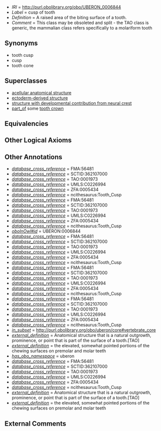  * *IRI* = http://purl.obolibrary.org/obo/UBERON_0006844
 * *Label* = cusp of tooth
 * *Definition* = A raised area of the biting surface of a tooth.
 * *Comment* = This class may be obsoleted and split - the TAO class is generic, the mammalian class refers specifically to a molariform tooth

## Synonyms

 * tooth cusp
 * cusp
 * tooth cone

## Superclasses

 * [acellular anatomical structure](../../UBERON/76/UBERON_0000476.md)
 * [ectoderm-derived structure](../../UBERON/21/UBERON_0004121.md)
 * [structure with developmental contribution from neural crest](../../UBERON/14/UBERON_0010314.md)
 * [part_of](../../BFO/50/BFO_0000050.md) some [tooth crown](../../UBERON/75/UBERON_0003675.md)

## Equivalencies


## Other Logical Axioms


## Other Annotations

 * *[database_cross_reference](../../ef/oboInOwl#hasDbXref.md)* = FMA:56481
 * *[database_cross_reference](../../ef/oboInOwl#hasDbXref.md)* = SCTID:362107000
 * *[database_cross_reference](../../ef/oboInOwl#hasDbXref.md)* = TAO:0001973
 * *[database_cross_reference](../../ef/oboInOwl#hasDbXref.md)* = UMLS:C0226994
 * *[database_cross_reference](../../ef/oboInOwl#hasDbXref.md)* = ZFA:0005434
 * *[database_cross_reference](../../ef/oboInOwl#hasDbXref.md)* = ncithesaurus:Tooth_Cusp
 * *[database_cross_reference](../../ef/oboInOwl#hasDbXref.md)* = FMA:56481
 * *[database_cross_reference](../../ef/oboInOwl#hasDbXref.md)* = SCTID:362107000
 * *[database_cross_reference](../../ef/oboInOwl#hasDbXref.md)* = TAO:0001973
 * *[database_cross_reference](../../ef/oboInOwl#hasDbXref.md)* = UMLS:C0226994
 * *[database_cross_reference](../../ef/oboInOwl#hasDbXref.md)* = ZFA:0005434
 * *[database_cross_reference](../../ef/oboInOwl#hasDbXref.md)* = ncithesaurus:Tooth_Cusp
 * *[oboInOwl#id](../../id/oboInOwl#id.md)* = UBERON:0006844
 * *[database_cross_reference](../../ef/oboInOwl#hasDbXref.md)* = FMA:56481
 * *[database_cross_reference](../../ef/oboInOwl#hasDbXref.md)* = SCTID:362107000
 * *[database_cross_reference](../../ef/oboInOwl#hasDbXref.md)* = TAO:0001973
 * *[database_cross_reference](../../ef/oboInOwl#hasDbXref.md)* = UMLS:C0226994
 * *[database_cross_reference](../../ef/oboInOwl#hasDbXref.md)* = ZFA:0005434
 * *[database_cross_reference](../../ef/oboInOwl#hasDbXref.md)* = ncithesaurus:Tooth_Cusp
 * *[database_cross_reference](../../ef/oboInOwl#hasDbXref.md)* = FMA:56481
 * *[database_cross_reference](../../ef/oboInOwl#hasDbXref.md)* = SCTID:362107000
 * *[database_cross_reference](../../ef/oboInOwl#hasDbXref.md)* = TAO:0001973
 * *[database_cross_reference](../../ef/oboInOwl#hasDbXref.md)* = UMLS:C0226994
 * *[database_cross_reference](../../ef/oboInOwl#hasDbXref.md)* = ZFA:0005434
 * *[database_cross_reference](../../ef/oboInOwl#hasDbXref.md)* = ncithesaurus:Tooth_Cusp
 * *[database_cross_reference](../../ef/oboInOwl#hasDbXref.md)* = FMA:56481
 * *[database_cross_reference](../../ef/oboInOwl#hasDbXref.md)* = SCTID:362107000
 * *[database_cross_reference](../../ef/oboInOwl#hasDbXref.md)* = TAO:0001973
 * *[database_cross_reference](../../ef/oboInOwl#hasDbXref.md)* = UMLS:C0226994
 * *[database_cross_reference](../../ef/oboInOwl#hasDbXref.md)* = ZFA:0005434
 * *[database_cross_reference](../../ef/oboInOwl#hasDbXref.md)* = ncithesaurus:Tooth_Cusp
 * *[in_subset](../../et/oboInOwl#inSubset.md)* = http://purl.obolibrary.org/obo/uberon/core#vertebrate_core
 * *[external_definition](../../UBPROP/01/UBPROP_0000001.md)* = Anatomical structure that is a natural outgrowth, prominence, or point that is part of the surface of a tooth.[TAO]
 * *[external_definition](../../UBPROP/01/UBPROP_0000001.md)* = the elevated, somewhat pointed portions of the chewing surfaces on premolar and molar teeth
 * *[has_obo_namespace](../../ce/oboInOwl#hasOBONamespace.md)* = uberon
 * *[database_cross_reference](../../ef/oboInOwl#hasDbXref.md)* = FMA:56481
 * *[database_cross_reference](../../ef/oboInOwl#hasDbXref.md)* = SCTID:362107000
 * *[database_cross_reference](../../ef/oboInOwl#hasDbXref.md)* = TAO:0001973
 * *[database_cross_reference](../../ef/oboInOwl#hasDbXref.md)* = UMLS:C0226994
 * *[database_cross_reference](../../ef/oboInOwl#hasDbXref.md)* = ZFA:0005434
 * *[database_cross_reference](../../ef/oboInOwl#hasDbXref.md)* = ncithesaurus:Tooth_Cusp
 * *[external_definition](../../UBPROP/01/UBPROP_0000001.md)* = Anatomical structure that is a natural outgrowth, prominence, or point that is part of the surface of a tooth.[TAO]
 * *[external_definition](../../UBPROP/01/UBPROP_0000001.md)* = the elevated, somewhat pointed portions of the chewing surfaces on premolar and molar teeth

## External Comments

